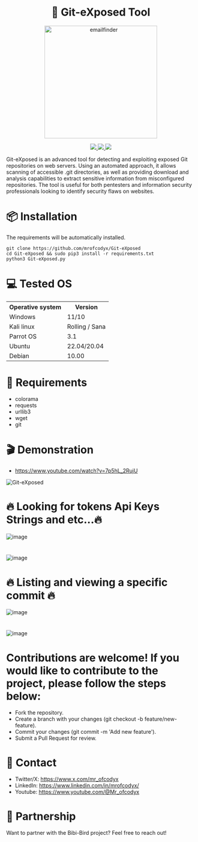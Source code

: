 <h1 align="center">
  <b>🔎 Git-eXposed Tool</b>
  <br>
</h1>
<p align="center">
  <img src="https://img.wattpad.com/5b8ca7eca592b3908900f4beae38cfa4ddb54e20/68747470733a2f2f73332e616d617a6f6e6177732e636f6d2f776174747061642d6d656469612d736572766963652f53746f7279496d6167652f6244413052694c7256625f722d413d3d2d3930343236363237362e313631386261326137323430656664303539353035313034363538322e676966" alt="emailfinder" width="300">
</p>
<p align="center">
  <a href="https://www.python.org/">
    <img src="https://img.shields.io/badge/python-3.8+-blue.svg?style=flat-square&logo=python"> 
  </a>
  <a href="https://github.com/mrofcodyx/Git-eXposed/blob/main/LICENSE">
    <img src="https://img.shields.io/badge/license-MIT-green.svg?style=square&logo=mit">
  </a>
  <a href="https://github.com/mrofcodyx">
    <img src="https://img.shields.io/badge/author-@mrofcodyx-orange.svg?style=square&logo=github">
  </a>
</p>
Git-eXposed is an advanced tool for detecting and exploiting exposed Git repositories on web servers. Using an automated approach, it allows scanning of accessible .git directories, as well as providing download and analysis capabilities to extract sensitive information from misconfigured repositories. The tool is useful for both pentesters and information security professionals looking to identify security flaws on websites.


# 📦 Installation
The requirements will be automatically installed.

    git clone https://github.com/mrofcodyx/Git-eXposed
    cd Git-eXposed && sudo pip3 install -r requirements.txt
    python3 Git-eXposed.py


# 💻 Tested OS

<table>
    <tr>
        <th>Operative system</th>
        <th> Version </th>
    </tr>
    <tr>
        <td>Windows</td>
        <td>11/10</td>
    </tr>
    <tr>
        <td>Kali linux</td>
        <td> Rolling / Sana</td>
    </tr>
    <tr>
        <td>Parrot OS</td>
        <td>3.1 </td>
    </tr>
    <tr>
        <td>Ubuntu</td>
        <td>22.04/20.04 </td>
    </tr>
    <tr>
        <td>Debian</td>
        <td>10.00 </td>
    </tr>
   <tr>
</table>


# 📖 Requirements

- colorama 
- requests 
- urllib3
- wget
- git

# 🎬 Demonstration

- https://www.youtube.com/watch?v=7p5hL_2RujU

![Git-eXposed](https://github.com/user-attachments/assets/18b3f853-397b-4b29-b3ab-c2b2a7d4219d)
# 🔥 Looking for tokens Api Keys Strings and etc...🔥
![image](https://github.com/user-attachments/assets/1a887842-13a1-44ae-ba96-aebb23da367e)
#
![image](https://github.com/user-attachments/assets/61097694-636c-48ea-9937-87d81ca73eaa)
#
# 🔥 Listing and viewing a specific commit 🔥
![image](https://github.com/user-attachments/assets/14885d65-6d2f-43b6-a81b-183ea387667c)
#
![image](https://github.com/user-attachments/assets/f3b587da-8508-43d2-98fe-067bb08ee725)
#

# Contributions are welcome! If you would like to contribute to the project, please follow the steps below:

- Fork the repository.
- Create a branch with your changes (git checkout -b feature/new-feature).
- Commit your changes (git commit -m 'Add new feature').
- Submit a Pull Request for review.

# 📘 Contact

- Twitter/X: https://www.x.com/mr_ofcodyx
- LinkedIn: https://www.linkedin.com/in/mrofcodyx/
- Youtube: https://www.youtube.com/@Mr_ofcodyx

# 🤝 Partnership
Want to partner with the Bibi-Bird project? Feel free to reach out!
